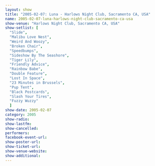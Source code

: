 ```yaml
---
layout: show
title: "2005-02-07: Luna - Harlows Night Club, Sacramento CA, USA"
name: 2005-02-07-luna-harlows-night-club-sacramento-ca-usa
show-venue: "Harlows Night Club, Sacramento CA, USA"
show-setlist: [
  "Slide",
  "Malibu Love Nest",
  "Weird And Woozy",
  "Broken Chair",
  "Speedbumps",
  "Sideshow By The Seashore",
  "Tiger Lily",
  "Friendly Advice",
  "Rainbow Babe",
  "Double Feature",
  "Lost In Space",
  "23 Minutes in Brussels",
  "Pup Tent",
  "Black Postcards",
  "Slash Your Tires",
  "Fuzzy Wuzzy"
  ]
show-date: 2005-02-07
category: 2005
show-radio: 
show-lastfm: 
show-cancelled: 
performers: 
facebook-event-url: 
show-poster-url: 
show-ticket-url: 
show-venue-website: 
show-additional: 
---
```


